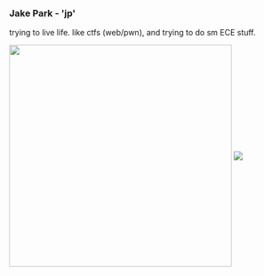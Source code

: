 ### Jake Park - 'jp'

trying to live life. like ctfs (web/pwn), and trying to do sm ECE stuff.

<img src="https://github-readme-stats.vercel.app/api/top-langs/?username=jp0x1&theme=material-palenight&langs_count=6&hide=ejs,html" height="400" align="center" />
<img src="https://api.githubtrends.io/user/svg/jp0x1/repos?time_range=three_months&loc_metric=changed&theme=bright_lights" align="center"/>

